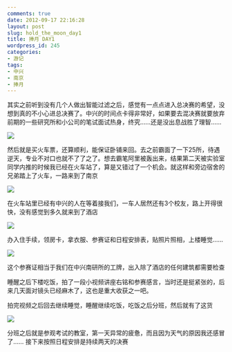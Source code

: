 ```yaml
---
comments: true
date: 2012-09-17 22:16:28
layout: post
slug: hold_the_moon_day1
title: 捧月 DAY1
wordpress_id: 245
categories:
- 游记
tags:
- 中兴
- 南京
- 捧月
---
```


其实之前听到没有几个人做出智能过滤之后，感觉有一点点进入总决赛的希望，没想到真的不小心进总决赛了。中兴的时间点卡得非常好，如果要去混决赛就要放弃前期的一些研究所和小公司的笔试面试热身，终究……还是没出息战胜了理智……

![](http://blog.bigtao.info/wp-content/uploads/2012/09/20120830_0051-1024x769.jpg)

然后就是买火车票，还算顺利，能保证卧铺来回。去之前霸面了一下25所，待遇逆天，专业不对口也就不了了之了。想去霸笔阿里被轰出来，结果第二天被实验室同学内推的时候我已经在火车站了，算是又错过了一个机会。就这样和旁边宿舍的兄弟踏上了火车，一路来到了南京

![](http://blog.bigtao.info/wp-content/uploads/2012/09/photo2012.09.08_09.23.04.97-1024x777.jpg)

在火车站里已经有中兴的人在等着接我们，一车人居然还有3个校友，路上开得很快，没有感觉到多久就来到了酒店

![](http://blog.bigtao.info/wp-content/uploads/2012/09/77f59e49jw1dwo9vq4wguj-1024x764.jpg)

办入住手续，领房卡，拿衣服、参赛证和日程安排表，贴照片照相，上楼睡觉……

![](http://blog.bigtao.info/wp-content/uploads/2012/09/20120908_002-1024x769.jpg)

这个参赛证相当于我们在中兴南研所的工牌，出入除了酒店的任何建筑都需要检查

睡醒之后下楼吃饭，拍了一段小视频讲座右铭和参赛感言，当时还是挺紧张的，后来几天面对镜头已经麻木了，这也是重大收获之一吧。

拍完视频之后回去继续睡觉，睡醒继续吃饭，吃饭之后分班，然后就有了这货

![](http://blog.bigtao.info/wp-content/uploads/2012/09/IMG_20000101_082321-768x1024.jpg)

分班之后就是参观考试的教室，第一天异常的疲惫，而且因为天气的原因我还感冒了……
接下来按照日程安排是持续两天的决赛
